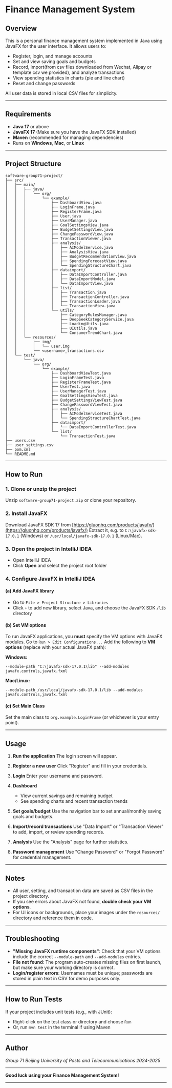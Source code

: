 # Finance Management System

## Overview

This is a personal finance management system implemented in Java using JavaFX for the user interface. It allows users to:

* Register, login, and manage accounts
* Set and view saving goals and budgets
* Record, import(from csv files downloaded from Wechat, Alipay or template csv we provided), and analyze transactions
* View spending statistics in charts (pie and line chart)
* Reset and change passwords

All user data is stored in local CSV files for simplicity.

---

## Requirements

* **Java 17** or above
* **JavaFX 17** (Make sure you have the JavaFX SDK installed)
* **Maven** (recommended for managing dependencies)
* Runs on **Windows**, **Mac**, or **Linux**

---

## Project Structure

```
software-group71-project/
├── src/
│   ├── main/
│   │   ├── java/
│   │   │   └── org/
│   │   │       └── example/
│   │   │           ├── DashboardView.java
│   │   │           ├── LoginFrame.java
│   │   │           ├── RegisterFrame.java
│   │   │           ├── User.java
│   │   │           ├── UserManager.java
│   │   │           ├── GoalSettingsView.java
│   │   │           ├── BudgetSettingsView.java
│   │   │           ├── ChangePasswordView.java
│   │   │           ├── TransactionViewer.java
│   │   │           ├── analysis/
│   │   │           │   ├── AIModelService.java
│   │   │           │   ├── AnalysisView.java
│   │   │           │   ├── BudgetRecommendationView.java
│   │   │           │   ├── SpendingForecastView.java
│   │   │           │   └── SpendingStructureChart.java
│   │   │           ├── dataimport/
│   │   │           │   ├── DataImportController.java
│   │   │           │   ├── DataImportModel.java
│   │   │           │   └── DataImportView.java
│   │   │           ├── list/
│   │   │           │   ├── Transaction.java
│   │   │           │   ├── TransactionController.java
│   │   │           │   ├── TransactionLoader.java
│   │   │           │   └── TransactionView.java
│   │   │           └── utils/
│   │   │               ├── CategoryRulesManager.java
│   │   │               ├── DeepSeekCategoryService.java
│   │   │               ├── LoadingUtils.java
│   │   │               ├── UIUtils.java
│   │   │               └── ConsumerTrendChart.java
│   │   └── resources/
│   │       ├── img/
│   │       │   └── user.img
│   │       └── <username>_transactions.csv
│   └── test/
│       └── java/
│           └── org/
│               └── example/
│                   ├── DashboardViewTest.java
│                   ├── LoginFrameTest.java
│                   ├── RegisterFrameTest.java
│                   ├── UserTest.java
│                   ├── UserManagerTest.java
│                   ├── GoalSettingsViewTest.java
│                   ├── BudgetSettingsViewTest.java
│                   ├── ChangePasswordViewTest.java
│                   ├── analysis/
│                   │   ├── AIModelServiceTest.java
│                   │   └── SpendingStructureChartTest.java
│                   ├── dataimport/
│                   │   └── DataImportControllerTest.java
│                   └── list/
│                       └── TransactionTest.java
├── users.csv
├── user_settings.csv
├── pom.xml
└── README.md

```

---

## How to Run

### 1. **Clone or unzip the project**

Unzip `software-group71-project.zip` or clone your repository.

### 2. **Install JavaFX**

Download JavaFX SDK 17 from [https://gluonhq.com/products/javafx/](https://gluonhq.com/products/javafx/)
Extract it, e.g. to `C:\javafx-sdk-17.0.1` (Windows) or `/usr/local/javafx-sdk-17.0.1` (Linux/Mac).

### 3. **Open the project in IntelliJ IDEA**

* Open IntelliJ IDEA
* Click **Open** and select the project root folder

### 4. **Configure JavaFX in IntelliJ IDEA**

#### (a) **Add JavaFX library**

* Go to `File > Project Structure > Libraries`
* Click `+` to add new library, select Java, and choose the JavaFX SDK `/lib` directory

#### (b) **Set VM options**

To run JavaFX applications, you **must** specify the VM options with JavaFX modules.
Go to `Run > Edit Configurations...`
Add the following to **VM options** (replace with your actual JavaFX path):

**Windows:**

```
--module-path "C:\javafx-sdk-17.0.1\lib" --add-modules javafx.controls,javafx.fxml
```

**Mac/Linux:**

```
--module-path /usr/local/javafx-sdk-17.0.1/lib --add-modules javafx.controls,javafx.fxml
```

#### (c) **Set Main Class**

Set the main class to `org.example.LoginFrame` (or whichever is your entry point).

---

## Usage

1. **Run the application**
   The login screen will appear.

2. **Register a new user**
   Click "Register" and fill in your credentials.

3. **Login**
   Enter your username and password.

4. **Dashboard**

   * View current savings and remaining budget
   * See spending charts and recent transaction trends

5. **Set goals/budget**
   Use the navigation bar to set annual/monthly saving goals and budgets.

6. **Import/record transactions**
   Use "Data Import" or "Transaction Viewer" to add, import, or review spending records.

7. **Analysis**
   Use the "Analysis" page for further statistics.

8. **Password management**
   Use "Change Password" or "Forgot Password" for credential management.

---

## Notes

* All user, setting, and transaction data are saved as CSV files in the project directory.
* If you see errors about JavaFX not found, **double check your VM options**.
* For UI icons or backgrounds, place your images under the `resources/` directory and reference them in code.

---

## Troubleshooting

* **"Missing JavaFX runtime components"**: Check that your VM options include the correct `--module-path` and `--add-modules` entries.
* **File not found**: The program auto-creates missing files on first launch, but make sure your working directory is correct.
* **Login/register errors**: Usernames must be unique; passwords are stored in plain text in CSV for demo purposes only.

---

## How to Run Tests

If your project includes unit tests (e.g., with JUnit):

* Right-click on the test class or directory and choose `Run`
* Or, run `mvn test` in the terminal if using Maven

---

## Author

*Group 71*
*Beijing University of Posts and Telecommunications*
*2024-2025*

---

**Good luck using your Finance Management System!**

---


